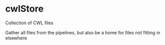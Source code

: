 # cwlStore
Collection of CWL files

Gather all files from the pipelines, but also be a home for files not fitting in elsewhere
